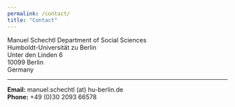 ```yaml
---
permalink: /contact/
title: "Contact"
---
```


Manuel Schechtl
Department of Social Sciences  
Humboldt-Universität zu Berlin  
Unter den Linden 6  
10099 Berlin  
Germany 

___________________________________
 
**Email:** manuel.schechtl (at) hu-berlin.de  
**Phone:** +49 (0)30 2093 66578
